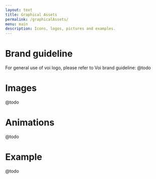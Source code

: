 ```yaml
---
layout: text
title: Graphical Assets
permalink: /graphicalAssets/
menu: main
description: Icons, logos, pictures and examples.
---
```


# Brand guideline

For general use of voi logo, please refer to Voi brand guideline: @todo

# Images
@todo

# Animations
@todo

# Example
@todo
